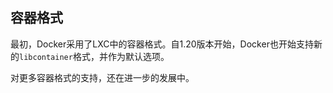 ## 容器格式
最初，Docker采用了LXC中的容器格式。自1.20版本开始，Docker也开始支持新的`libcontainer`格式，并作为默认选项。

对更多容器格式的支持，还在进一步的发展中。
